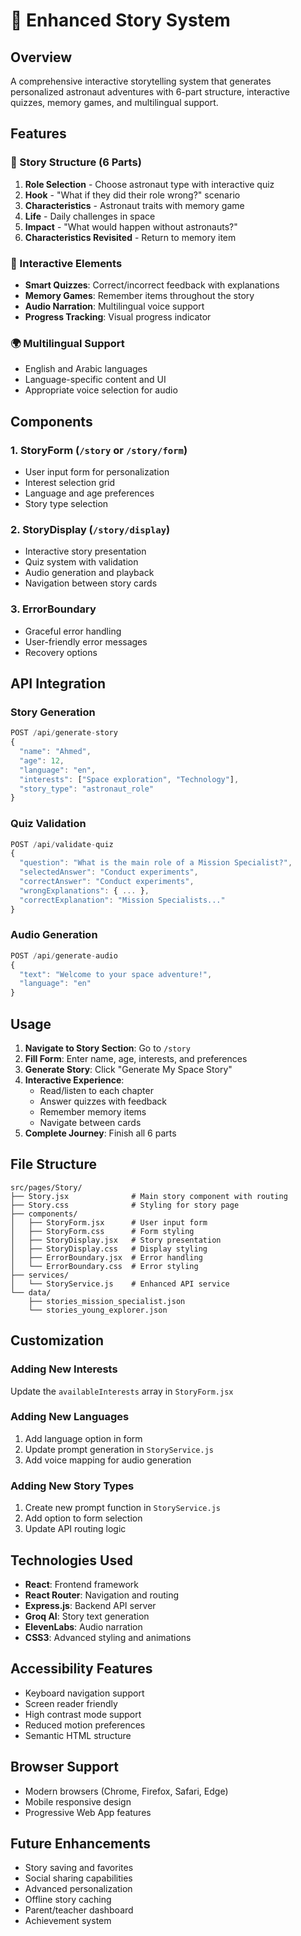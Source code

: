 # 🚀 Enhanced Story System

## Overview
A comprehensive interactive storytelling system that generates personalized astronaut adventures with 6-part structure, interactive quizzes, memory games, and multilingual support.

## Features

### 📖 Story Structure (6 Parts)
1. **Role Selection** - Choose astronaut type with interactive quiz
2. **Hook** - "What if they did their role wrong?" scenario  
3. **Characteristics** - Astronaut traits with memory game
4. **Life** - Daily challenges in space
5. **Impact** - "What would happen without astronauts?"
6. **Characteristics Revisited** - Return to memory item

### 🎯 Interactive Elements
- **Smart Quizzes**: Correct/incorrect feedback with explanations
- **Memory Games**: Remember items throughout the story
- **Audio Narration**: Multilingual voice support
- **Progress Tracking**: Visual progress indicator

### 🌍 Multilingual Support
- English and Arabic languages
- Language-specific content and UI
- Appropriate voice selection for audio

## Components

### 1. StoryForm (`/story` or `/story/form`)
- User input form for personalization
- Interest selection grid
- Language and age preferences
- Story type selection

### 2. StoryDisplay (`/story/display`)
- Interactive story presentation
- Quiz system with validation
- Audio generation and playback
- Navigation between story cards

### 3. ErrorBoundary
- Graceful error handling
- User-friendly error messages
- Recovery options

## API Integration

### Story Generation
```javascript
POST /api/generate-story
{
  "name": "Ahmed",
  "age": 12,
  "language": "en",
  "interests": ["Space exploration", "Technology"],
  "story_type": "astronaut_role"
}
```

### Quiz Validation
```javascript
POST /api/validate-quiz
{
  "question": "What is the main role of a Mission Specialist?",
  "selectedAnswer": "Conduct experiments",
  "correctAnswer": "Conduct experiments",
  "wrongExplanations": { ... },
  "correctExplanation": "Mission Specialists..."
}
```

### Audio Generation
```javascript
POST /api/generate-audio
{
  "text": "Welcome to your space adventure!",
  "language": "en"
}
```

## Usage

1. **Navigate to Story Section**: Go to `/story`
2. **Fill Form**: Enter name, age, interests, and preferences
3. **Generate Story**: Click "Generate My Space Story"
4. **Interactive Experience**: 
   - Read/listen to each chapter
   - Answer quizzes with feedback
   - Remember memory items
   - Navigate between cards
5. **Complete Journey**: Finish all 6 parts

## File Structure
```
src/pages/Story/
├── Story.jsx              # Main story component with routing
├── Story.css              # Styling for story page
├── components/
│   ├── StoryForm.jsx      # User input form
│   ├── StoryForm.css      # Form styling
│   ├── StoryDisplay.jsx   # Story presentation
│   ├── StoryDisplay.css   # Display styling
│   ├── ErrorBoundary.jsx  # Error handling
│   └── ErrorBoundary.css  # Error styling
├── services/
│   └── StoryService.js    # Enhanced API service
└── data/
    ├── stories_mission_specialist.json
    └── stories_young_explorer.json
```

## Customization

### Adding New Interests
Update the `availableInterests` array in `StoryForm.jsx`

### Adding New Languages
1. Add language option in form
2. Update prompt generation in `StoryService.js`
3. Add voice mapping for audio generation

### Adding New Story Types
1. Create new prompt function in `StoryService.js`
2. Add option to form selection
3. Update API routing logic

## Technologies Used
- **React**: Frontend framework
- **React Router**: Navigation and routing
- **Express.js**: Backend API server
- **Groq AI**: Story text generation
- **ElevenLabs**: Audio narration
- **CSS3**: Advanced styling and animations

## Accessibility Features
- Keyboard navigation support
- Screen reader friendly
- High contrast mode support
- Reduced motion preferences
- Semantic HTML structure

## Browser Support
- Modern browsers (Chrome, Firefox, Safari, Edge)
- Mobile responsive design
- Progressive Web App features

## Future Enhancements
- Story saving and favorites
- Social sharing capabilities
- Advanced personalization
- Offline story caching
- Parent/teacher dashboard
- Achievement system